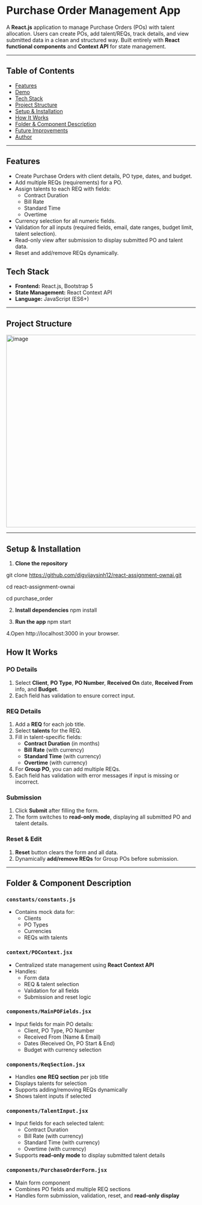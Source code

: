 # Purchase Order Management App

A **React.js** application to manage Purchase Orders (POs) with talent allocation. Users can create POs, add talent/REQs, track details, and view submitted data in a clean and structured way. Built entirely with **React functional components** and **Context API** for state management.

---

## Table of Contents

- [Features](#features)  
- [Demo](#demo)  
- [Tech Stack](#tech-stack)  
- [Project Structure](#project-structure)  
- [Setup & Installation](#setup--installation)  
- [How It Works](#how-it-works)  
- [Folder & Component Description](#folder--component-description)  
- [Future Improvements](#future-improvements)  
- [Author](#author)

---

## Features

- Create Purchase Orders with client details, PO type, dates, and budget.  
- Add multiple REQs (requirements) for a PO.  
- Assign talents to each REQ with fields:  
  - Contract Duration  
  - Bill Rate  
  - Standard Time  
  - Overtime  
- Currency selection for all numeric fields.  
- Validation for all inputs (required fields, email, date ranges, budget limit, talent selection).  
- Read-only view after submission to display submitted PO and talent data.  
- Reset and add/remove REQs dynamically.  


## Tech Stack

- **Frontend:** React.js, Bootstrap 5  
- **State Management:** React Context API  
- **Language:** JavaScript (ES6+)

---

## Project Structure

<img width="605" height="511" alt="image" src="https://github.com/user-attachments/assets/184f8ea0-a8c0-4cf5-b4a4-5405605b3551" />



---

## Setup & Installation

1. **Clone the repository**


git clone https://github.com/digvijaysinh12/react-assignment-ownai.git

cd react-assignment-ownai

cd purchase_order

2. **Install dependencies**
npm install

3. **Run the app**
npm start

4.Open http://localhost:3000 in your browser.

## How It Works

### PO Details
1. Select **Client**, **PO Type**, **PO Number**, **Received On** date, **Received From** info, and **Budget**.
2. Each field has validation to ensure correct input.

### REQ Details
1. Add a **REQ** for each job title.
2. Select **talents** for the REQ.
3. Fill in talent-specific fields:
   - **Contract Duration** (in months)
   - **Bill Rate** (with currency)
   - **Standard Time** (with currency)
   - **Overtime** (with currency)
4. For **Group PO**, you can add multiple REQs.  
5. Each field has validation with error messages if input is missing or incorrect.

### Submission
1. Click **Submit** after filling the form.
2. The form switches to **read-only mode**, displaying all submitted PO and talent details.

### Reset & Edit
1. **Reset** button clears the form and all data.
2. Dynamically **add/remove REQs** for Group POs before submission.

---

## Folder & Component Description

### `constants/constants.js`
- Contains mock data for:
  - Clients
  - PO Types
  - Currencies
  - REQs with talents

### `context/POContext.jsx`
- Centralized state management using **React Context API**
- Handles:
  - Form data
  - REQ & talent selection
  - Validation for all fields
  - Submission and reset logic

### `components/MainPOFields.jsx`
- Input fields for main PO details:
  - Client, PO Type, PO Number
  - Received From (Name & Email)
  - Dates (Received On, PO Start & End)
  - Budget with currency selection

### `components/ReqSection.jsx`
- Handles **one REQ section** per job title
- Displays talents for selection
- Supports adding/removing REQs dynamically
- Shows talent inputs if selected

### `components/TalentInput.jsx`
- Input fields for each selected talent:
  - Contract Duration
  - Bill Rate (with currency)
  - Standard Time (with currency)
  - Overtime (with currency)
- Supports **read-only mode** to display submitted talent details

### `components/PurchaseOrderForm.jsx`
- Main form component
- Combines PO fields and multiple REQ sections
- Handles form submission, validation, reset, and **read-only display**
